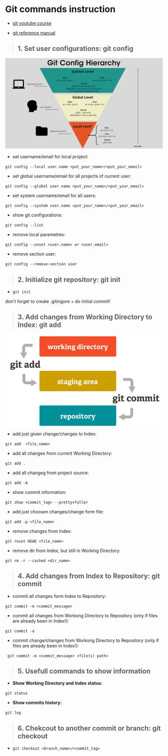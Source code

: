 # Git commands instruction

- [git youtube course](https://www.youtube.com/playlist?list=PLDyvV36pndZFHXjXuwA_NywNrVQO0aQqb)

- [git reference manual](https://git-scm.com/docs)

> ## **1. Set user configurations: git config**

![git config hierarchy](src\git_config.png)

- set username/email for local project:

`git config --local user.name <put_your_name>/<put_your_email>`

- set global username/email for all projects of current user:

`git config --global user.name <put_your_name>/<put_your_email>` 

- set system username/email for all users:

`git config --system user.name <put_your_name>/<put_your_email>`

- show git configurations:

`git config --list`

- remove local parametres:

`git config --unset <user.name> or <user.email>`

- remove section user:

`git config --remove-section user`


> ## **2. Initialize git repository: git init**

- `git init`

don't forget to create .gitingore + do initial commit!

> ## **3. Add changes from Working Directory to Index: git add**

![git workspaces](src\git_workspaces.png)

- add just given change/changes to Index:

`git add  <file_name>`

- add all changes from current Working Directory:

`git add .`

- add all changeg from project source:

`git add -A`

- show commit information:

`git show <commit_tag> --pretty=fuller`

- add just choosen changes/change form file:

`git add -p <file_name>`

- remove changes from Index:

`git reset HEAD <file_name>`

- remove dir from Index, but still in Working Directory:

`git rm -r --cashed <dir_name>`

> ## **4. Add changes from Index to Repository: git commit**

- commit all changes form Index to Repository:

`git commit -m <commit_message>`

- commit all changes from Workong Directory to Repository (only if files are already been in Index!):

`git commit -a`

- commit change/changes from Workong Directory to Repository (only if files are already been in Index!):

` git commit -m <commit_message> <file(s) path>`

> ## **5. Usefull commands to show information**
- **Show Working Directory and Index status:**

`git status`

- **Show commits history:**

`git log`

> ## **6. Chekcout to another commit or branch: git checkout**
- `git checkout <branch_name>/<commit_tag>`